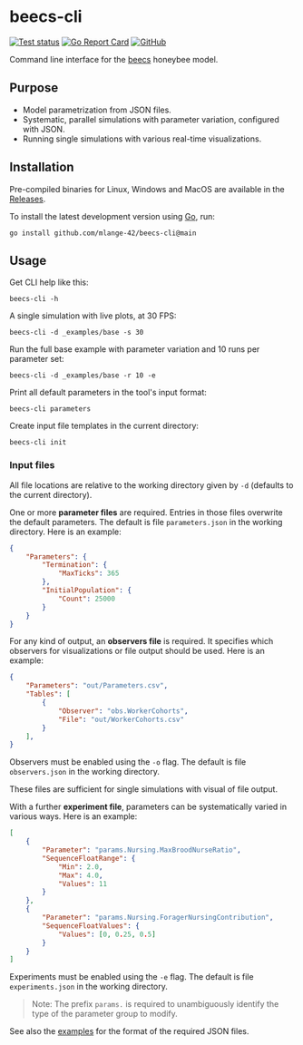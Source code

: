 # beecs-cli

[![Test status](https://img.shields.io/github/actions/workflow/status/mlange-42/beecs-cli/tests.yml?branch=main&label=Tests&logo=github)](https://github.com/mlange-42/beecs-cli/actions/workflows/tests.yml)
[![Go Report Card](https://goreportcard.com/badge/github.com/mlange-42/beecs-cli)](https://goreportcard.com/report/github.com/mlange-42/beecs-cli)
[![GitHub](https://img.shields.io/badge/github-repo-blue?logo=github)](https://github.com/mlange-42/beecs-cli)

Command line interface for the [beecs](https://github.com/mlange-42/beecs) honeybee model.

## Purpose

* Model parametrization from JSON files.
* Systematic, parallel simulations with parameter variation, configured with JSON.
* Running single simulations with various real-time visualizations.

## Installation

Pre-compiled binaries for Linux, Windows and MacOS are available in the [Releases](https://github.com/mlange-42/beecs-cli/releases).

To install the latest development version using [Go](https://go.dev), run:

```
go install github.com/mlange-42/beecs-cli@main
```

## Usage

Get CLI help like this:

```
beecs-cli -h
```

A single simulation with live plots, at 30 FPS:

```
beecs-cli -d _examples/base -s 30
```

Run the full base example with parameter variation and 10 runs per parameter set:

```
beecs-cli -d _examples/base -r 10 -e
```

Print all default parameters in the tool's input format:

```
beecs-cli parameters
```

Create input file templates in the current directory:

```
beecs-cli init
```

### Input files

All file locations are relative to the working directory given by `-d` (defaults to the current directory).

One or more **parameter files** are required. Entries in those files overwrite the default parameters.
The default is file `parameters.json` in the working directory. Here is an example:

```json
{
    "Parameters": {
        "Termination": {
            "MaxTicks": 365
        },
        "InitialPopulation": {
            "Count": 25000
        }
    }
}
```

For any kind of output, an **observers file** is required.
It specifies which observers for visualizations or file output should be used.
Here is an example:

```json
{
    "Parameters": "out/Parameters.csv",
    "Tables": [
        {
            "Observer": "obs.WorkerCohorts",
            "File": "out/WorkerCohorts.csv"
        }
    ],
}
```

Observers must be enabled using the `-o` flag. The default is file `observers.json` in the working directory. 

These files are sufficient for single simulations with visual of file output.

With a further **experiment file**, parameters can be systematically varied in various ways.
Here is an example:

```json
[
    {
        "Parameter": "params.Nursing.MaxBroodNurseRatio",
        "SequenceFloatRange": {
            "Min": 2.0,
            "Max": 4.0,
            "Values": 11
        }
    },
    {
        "Parameter": "params.Nursing.ForagerNursingContribution",
        "SequenceFloatValues": {
            "Values": [0, 0.25, 0.5]
        }
    }
]
```

Experiments must be enabled using the `-e` flag. The default is file `experiments.json` in the working directory.

> Note: The prefix `params.` is required to unambiguously identify the type of the parameter group to modify.

See also the [examples](https://github.com/mlange-42/beecs-cli/tree/main/_examples) for the format of the required JSON files.
